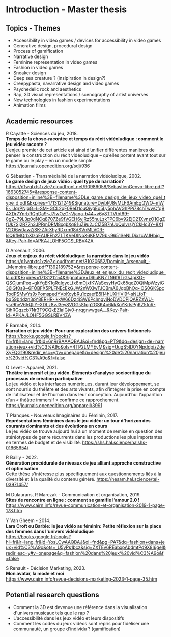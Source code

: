 # Introduction - Master thesis

## Topics - Themes

- Accessibility in video games / devices for accessibility in video games
- Generative design, procedural design
- Process of gamification
- Narrative design
- Feminine representation in video games
- Fashion in video games
- Sneaker design
- Deep sea creature ? (insipiration in design?)
- Creepypasta, navarrative design and video games
- Psychedelic rock and aesthetics
- Rap, 3D visual representations / scenography of artist universes
- New technologies in fashion experimentations
- Animation films

## Academic resources

R Cayatte - Sciences du jeu, 2018.<br />
**Temps de la chose-racontée et temps du récit vidéoludique : comment le jeu vidéo raconte ?**<br />
L’enjeu premier de cet article est ainsi d’unifier différentes manières de penser la construction du récit vidéoludique – qu’elles portent avant tout sur le game ou le play – en un modèle simple. https://journals.openedition.org/sdj/936

G Sébastien - Transmédialité de la narration vidéoludique, 2002.<br />
**Le game design de jeux vidéo : quel type de narration?**<br />
https://d1wqtxts1xzle7.cloudfront.net/90986058/SebastienGenvo-libre.pdf?1663052745=&response-content-disposition=inline%3B+filename%3DLe_game_design_de_jeux_video_quel_type_d.pdf&Expires=1713121249&Signature=DwbPJ8vMLF6AmEgQWQ~mWE~iJqrPNjqG~l~SM~GCL2qF0ReD1ouQjvgEo5Ly5phAVGhPPi78chTwwCfqB4XDr7YnrbRQgDa9~J7IwOzG~Vjaqa-b44~v6y8TTVtbt69-8gZ~79L3p0dNCq8707Ze9fVGEH6yjRz55huLzkTP06bv92EjD21XvnzO1OgZfUk7Sj2R77n3JPRmDRM8xgbXq81uZ9u2JClZ5B7nUoQulvrsjYCkHc3Y~8X1V2O6w0awZjSK-ZArXhyRDxrm18dSVnMLVCR-lsQ6fMQrbXlzqEAUFEh2ZLTKVeDINoX6KEM79b~9651SeNLDjxzcWJHbig__&Key-Pair-Id=APKAJLOHF5GGSLRBV4ZA

D Arsenault, 2006.<br />
**Jeux et enjeux du récit vidéoludique: la narration dans le jeu vidéo**<br />
https://d1wqtxts1xzle7.cloudfront.net/31020652/Dominic_Arsenault_-_Memoire-libre.pdf?1392189752=&response-content-disposition=inline%3B+filename%3DJeux_et_enjeux_du_recit_videoludique_la.pdf&Expires=1713121254&Signature=DlhuKN7TN6f9TiGsJpiXO-QSGjumPeq~gkYgEK1gRqIgycLfx8mOjxfKWaSxsyHyQk65qeZ0QtMpWzyiG36iGf0s8~6FOBFX5PLFNEcEkGJW2nWXlwTJCBmA6JgpBhOq~OS0GKSpcTodPSMwYs9xPomspedYVpKoybRu1czaefB5l14hUXHlVl9f-sNLfoT-bq59b4dzn3pY8ERHR-ikkW66Dz4jSW6PclmgviNoDVDCPjQARZzWU-ysr9heV65QIiY~XDLz8vJ3ey8VOGsSfpg2GSK4o6kkXoYKrlsPgKZ5foR-SihRGqzcb7Nr3T9CQkEZIaIGjv0-nrqgnvwgaA__&Key-Pair-Id=APKAJLOHF5GGSLRBV4ZA

F Barnabé, 2014.<br />
**Narration et jeu vidéo: Pour une exploration des univers fictionnels**<br />
https://books.google.fr/books?hl=fr&lr=lang_fr&id=6nRrBAAAQBAJ&oi=fnd&pg=PT9&dq=design+de+narration+jeux+vid%C3%A9o&ots=4TP2LMYEyM&sig=UugS5ID0YNpddpizZdeXyFQG190&redir_esc=y#v=onepage&q=design%20de%20narration%20jeux%20vid%C3%A9o&f=false

O Levet - Appareil, 2021.<br />
**Théâtre immersif et jeu vidéo. Éléments d'analyse sociocritique du processus de création participative**<br />
Le jeu vidéo et les interfaces numériques, durant leur développement, se sont nourris du théâtre et des arts vivants, afin d’intégrer la prise en compte de l’utilisateur et de l’humain dans leur conception. Aujourd’hui l’apparition d’un « théâtre immersif » confirme ce rapprochement.
https://journals.openedition.org/appareil/3991

T Planques - Nouveaux Imaginaires du Féminin, 2017.<br />
**Représentations féminines dans le jeu vidéo: un tour d'horizon des courants dominants et des évolutions en cours**<br />
Le jeu vidéo se trouve aujourd'hui à un moment de remise en question des stéréotypes de genre récurrents dans les productions les plus importantes en termes de budget et de visibilité.
https://shs.hal.science/halshs-01665654/

R Bailly - 2022.<br />
**Génération procédurale de niveaux de jeu alliant approche constructive et optimisation**<br />
Cette thèse s'intéresse plus spécifiquement aux questionnements liés à la diversité et à la qualité du contenu généré.
https://hesam.hal.science/tel-03971457/

M Dulaurans, R Marczak - Communication et organisation, 2019.<br />
**Sites de rencontre en ligne : comment se gamifie l’amour 2.0 !**<br />
https://www.cairn.info/revue-communication-et-organisation-2019-1-page-178.htm

Y Van Gheem - 2014.<br />
**Lara Croft ou Barbie: le jeu vidéo au féminin: Petite réflexion sur la place des femmes dans l'univers vidéoludique**<br />
https://books.google.fr/books?hl=fr&lr=lang_fr&id=YosLCwAAQBAJ&oi=fnd&pg=PA7&dq=fashion+dans+jeux+vid%C3%A9o&ots=_U5yPs1bcz&sig=ZXTEv6REabxpAbdmtPd9X8I6geI&redir_esc=y#v=onepage&q=fashion%20dans%20jeux%20vid%C3%A9o&f=false

S Renault - Décision Marketing, 2023.<br />
**Mon avatar, la mode et moi**<br />
https://www.cairn.info/revue-decisions-marketing-2023-1-page-35.htm

## Potential research questions

- Comment la 3D est devenue une référence dans la visualisation d'univers musicaux tels que le rap ?
- L'accessibilité dans les jeux vidéo et leurs dispositifs
- Comment les codes du jeux vidéos sont repris pour fidéliser une communauté, un groupe d'individu ? (gamification)
